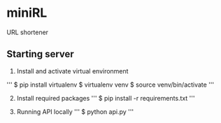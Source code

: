 # miniRL
URL shortener


## Starting server

1. Install  and activate virtual environment

'''
$ pip install virtualenv
$ virtualenv venv
$ source venv/bin/activate
'''

2. Install required packages
'''
$ pip install -r requirements.txt
'''

3. Running API locally
'''
$ python api.py
'''
